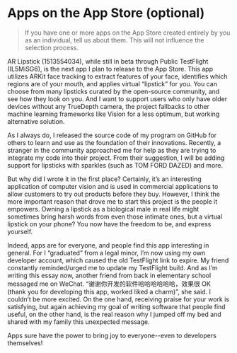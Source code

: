 # Apps on the App Store (optional)

> If you have one or more apps on the App Store created entirely by you as an individual,
> tell us about them. This will not influence the selection process.

AR Lipstick (1513554034), while still in beta through Public TestFlight (IL5MiSG6), is the next app I plan to release to the App Store. This app utilizes ARKit face tracking to extract features of your face, identifies which regions are of your mouth, and applies virtual “lipstick” for you. You can choose from many lipsticks curated by the open-source community, and see how they look on you. And I want to support users who only have older devices without any TrueDepth camera, the project fallbacks to other machine learning frameworks like Vision for a less optimum, but working alternative solution.

As I always do, I released the source code of my program on GitHub for others to learn and use as the foundation of their innovations. Recently, a stranger in the community approached me for help as they are trying to integrate my code into their project. From their suggestion, I will be adding support for lipsticks with sparkles (such as TOM FORD DAZED) and more.

But why did I wrote it in the first place? Certainly, it’s an interesting application of computer vision and is used in commercial applications to allow customers to try out products before they buy. However, I think the more important reason that drove me to start this project is the people it empowers. Owning a lipstick as a biological male in real life might sometimes bring harsh words from even those intimate ones, but a virtual lipstick on your phone? You now have the freedom to be, and express yourself.

Indeed, apps are for everyone, and people find this app interesting in general. For I “graduated” from a legal minor, I’m now using my own developer account, which caused the old TestFlight link to expire. My friend constantly reminded/urged me to update my TestFlight build. And as I’m writing this essay now, another friend from back in elementary school messaged me on WeChat. “谢谢你开发的软件哈哈哈哈哈哈，效果很 OK (thank you for developing this app, worked liked a charm)”, she said. I couldn’t be more excited. On the one hand, receiving praise for your work is satisfying, but again achieving my goal of writing software that people find useful, on the other hand, is the real reason why I jumped off my bed and shared with my family this unexpected message.

Apps sure have the power to bring joy to everyone--even to developers themselves!
